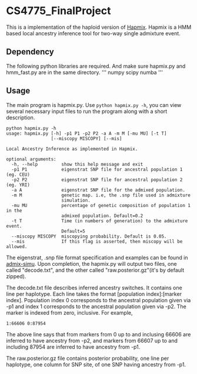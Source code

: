 # CS4775_FinalProject

This is a implementation of the haploid version of [Hapmix](https://journals.plos.org/plosgenetics/article?id=10.1371/journal.pgen.1000519). Hapmix is a HMM based local ancestry inference tool for two-way single admixture event.

## Dependency
The following python libraries are required. And make sure hapmix.py and hmm_fast.py are in the same directory.
'''
numpy
scipy
numba
'''

## Usage
The main program is hapmix.py. Use `python hapmix.py -h`, you can view several necessary input files to run the program along with a short description.

```
python hapmix.py -h
usage: hapmix.py [-h] -p1 P1 -p2 P2 -a A -m M [-mu MU] [-t T]
                 [--miscopy MISCOPY] [--mis]

Local Ancestry Inference as implemented in Hapmix.

optional arguments:
  -h, --help         show this help message and exit
  -p1 P1             eigenstrat SNP file for ancestral population 1 (eg. CEU)
  -p2 P2             eigenstrat SNP file for ancestral population 2 (eg. YRI)
  -a A               eigenstrat SNP file for the admixed population.
  -m M               genetic map. i.e, the .snp file used in admixture
                     simulation.
  -mu MU             percentage of genetic composition of population 1 in the
                     admixed population. Default=0.2
  -t T               Time (in numbers of generation) to the admixture event.
                     Default=5
  --miscopy MISCOPY  miscopying probability. Default is 0.05.
  --mis              If this flag is asserted, then miscopy will be allowed.
```

The eigenstrat, .snp file format specification and examples can be found in [admix-simu](https://github.com/williamslab/admix-simu).
Upon completion, the hapmix.py will output two files, one called "decode.txt", and the other called "raw.posterior.gz"(it's by default zipped).

The decode.txt file describes inferred ancestry switches. It contains one line per haplotype. Each line takes the format \[population index\]:\[marker index\]. Population index 0 corresponds to the ancestral population given via -p1 and index 1 corresponds to the ancestral population given via -p2. The marker is indexed from zero, inclusive. For example, 
```
1:66606 0:87954
```
The above line says that from markers from 0 up to and inclusing 66606 are inferred to have ancestry from -p2, and markers from 66607 up to and including 87954 are inferred to have ancestry from -p1.

The raw.posterior.gz file contains posterior probability, one line per haplotype, one column for SNP site, of one SNP having ancestry from -p1.
